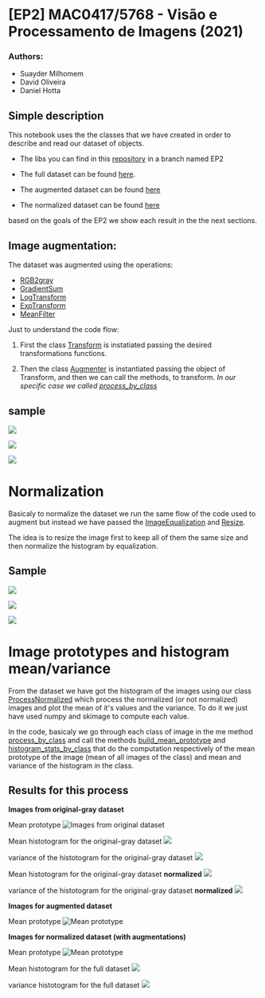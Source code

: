 # [EP2] MAC0417/5768 - Visão e Processamento de Imagens (2021)

### Authors:
 - Suayder Milhomem
 - David Oliveira
 - Daniel Hotta


## Simple description

This notebook uses the the classes that we have created in order to describe and read our dataset of objects.

- The libs you can find in this [repository](https://github.com/suayder/computer_vision_eps_usp.git) in a branch named EP2

- The full dataset can be found [here](https://drive.google.com/drive/folders/1GJD9P-zUVVOHRNSenVLbm_XS1joCXYm-?usp=sharing).

- The augmented dataset can be found [here](https://drive.google.com/drive/folders/12VkujKaxqRLSw0WmiearpAcSVmWcGUaL?usp=sharing)

- The normalized dataset can be found [here](https://drive.google.com/drive/folders/1GiaHAkYCSkgVvktgkbBAYJIR9ETHqxpw?usp=sharing)

based on the goals of the EP2 we show each result in the the next sections.

## Image augmentation:

The dataset was augmented using the operations:

- [RGB2gray](https://github.com/suayder/computer_vision_eps_usp/blob/6bb0e46e5ddc7db17ac501f61fcb1701e96ad4a4/src/transform/img_transformers.py#L15)
- [GradientSum](https://github.com/suayder/computer_vision_eps_usp/blob/6bb0e46e5ddc7db17ac501f61fcb1701e96ad4a4/src/transform/img_transformers.py#L24)
- [LogTransform](https://github.com/suayder/computer_vision_eps_usp/blob/6bb0e46e5ddc7db17ac501f61fcb1701e96ad4a4/src/transform/img_transformers.py#L66)
- [ExpTransform](https://github.com/suayder/computer_vision_eps_usp/blob/6bb0e46e5ddc7db17ac501f61fcb1701e96ad4a4/src/transform/img_transformers.py#L87)
- [MeanFilter](https://github.com/suayder/computer_vision_eps_usp/blob/6bb0e46e5ddc7db17ac501f61fcb1701e96ad4a4/src/transform/img_transformers.py#L109)

Just to understand the code flow:

1. First the class [Transform](https://github.com/suayder/computer_vision_eps_usp/blob/6bb0e46e5ddc7db17ac501f61fcb1701e96ad4a4/src/augmenter.py#L10) is instatiated passing the desired transformations functions.

2. Then the class [Augmenter](https://github.com/suayder/computer_vision_eps_usp/blob/6bb0e46e5ddc7db17ac501f61fcb1701e96ad4a4/src/augmenter.py#L45) is instantiated passing the object of Transform, and then we can call the methods, to transform. *In our specific case we called [process_by_class](https://github.com/suayder/computer_vision_eps_usp/blob/6bb0e46e5ddc7db17ac501f61fcb1701e96ad4a4/src/augmenter.py#L146)*


## sample

![](images/augmented1.png)

![](images/augmented2.png)

![](images/augmented3.png)


# Normalization

Basicaly to normalize the dataset we run the same flow of the code used to augment but instead we have passed the [ImageEqualization](https://github.com/suayder/computer_vision_eps_usp/blob/361f487da8dce0d0447aded7adb57baeafbf84d4/src/transform/img_transformers.py#L157) and [Resize](https://github.com/suayder/computer_vision_eps_usp/blob/361f487da8dce0d0447aded7adb57baeafbf84d4/src/transform/img_transformers.py#L170).

The idea is to resize the image first to keep all of them the same size and then normalize the histogram by equalization.

## Sample

![](images/normalized1.png)

![](images/normalized2.png)

![](images/normalized3.png)


# Image prototypes and histogram mean/variance

From the dataset we have got the histogram of the images using our class [ProcessNormalized](https://github.com/suayder/computer_vision_eps_usp/blob/d902bf9fddb770d24f6c38995e9cebda4b7f0666/src/normalize.py#L60) which process the normalized (or not normalized) images and plot the mean of it's values and the variance. To do it we just have used numpy and skimage to compute each value.

In the code, basicaly we go through each class of image in the me method [process_by_class](https://github.com/suayder/computer_vision_eps_usp/blob/d902bf9fddb770d24f6c38995e9cebda4b7f0666/src/normalize.py#L87) and call the methods [build_mean_prototype](https://github.com/suayder/computer_vision_eps_usp/blob/d902bf9fddb770d24f6c38995e9cebda4b7f0666/src/normalize.py#L73) and [histogram_stats_by_class](https://github.com/suayder/computer_vision_eps_usp/blob/d902bf9fddb770d24f6c38995e9cebda4b7f0666/src/normalize.py#L151) that do the computation respectively of the mean prototype of the image (mean of all images of the class) and mean and variance of the histogram in the class.

## Results for this process

**Images from original-gray dataset**

Mean prototype
![Images from original dataset](images/graydataset_prot.png)


Mean histotogram for the original-gray dataset
![](images/hist_meanorigray.png)

variance of the histotogram for the original-gray dataset
![](images/hist_varorigray.png)


Mean histotogram for the original-gray dataset **normalized**
![](images/normhist_meanorigray.png)

variance of the histotogram for the original-gray dataset **normalized**
![](images/normhist_varorigray.png)

**Images for augmented dataset**


Mean prototype
![Mean prototype](images/augmdataset_prot.png)


**Images for normalized dataset (with augmentations)**


Mean prototype
![Mean prototype](images/normdataset_prot.png)


Mean histotogram for the full dataset
![](images/hist_mean_normalized_full.png)

variance histotogram for the full dataset
![](images/hist_var_normalized_full.png)